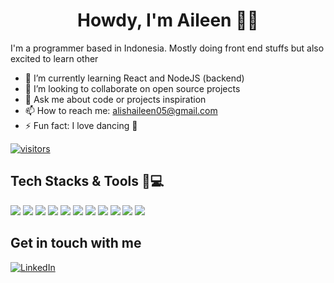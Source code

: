 <h1 align="center">Howdy, I'm Aileen 👋🤠</h1>

I'm a programmer based in Indonesia. Mostly doing front end stuffs but also excited to learn other

<!-- - 🔭 I’m currently working  -->
- 🌱 I’m currently learning React and NodeJS (backend)
- 👯 I’m looking to collaborate on open source projects
- 💬 Ask me about code or projects inspiration
- 📫 How to reach me: alishaileen05@gmail.com
- ⚡ Fun fact: I love dancing 💃

[![visitors](https://hits.seeyoufarm.com/api/count/incr/badge.svg?url=https%3A%2F%2Fgithub.com%2Falishaileen&count_bg=%2379C83D&title_bg=%23555555&icon=github.svg&icon_color=%23E7E7E7&title=hits&edge_flat=false)](https://hits.seeyoufarm.com)

## Tech Stacks & Tools 🤠💻

![](https://img.shields.io/badge/-Linux-informational?style=flat&logo=linux&logoColor=white&color=FCC624)
![](https://img.shields.io/badge/-VueJS-informational?style=flat&logo=vuejs&logoColor=white&color=4FC08D)
![](https://img.shields.io/badge/-Vuex-informational?style=flat&logo=vuex&logoColor=white&color=4FC08D)
![](https://img.shields.io/badge/-ReactJS-informational?style=flat&logo=react&logoColor=white&color=61DAFB)
![](https://img.shields.io/badge/-SASS-informational?style=flat&logo=sass&logoColor=white&color=CC6699)
![](https://img.shields.io/badge/-HTML5-informational?style=flat&logo=html5&logoColor=white&color=E34F26)
![](https://img.shields.io/badge/-CSS3-informational?style=flat&logo=css3&logoColor=white&color=1572B6)
![](https://img.shields.io/badge/-Node-informational?style=flat&logo=node&logoColor=white&color=339933)
![](https://img.shields.io/badge/-Laravel-informational?style=flat&logo=laravel&logoColor=white&color=FF2D20)
![](https://img.shields.io/badge/-Docker-informational?style=flat&logo=docker&logoColor=white&color=2496ED)
![](https://img.shields.io/badge/-VSCode-informational?style=flat&logo=visualstudiocode&logoColor=white&color=5C2D91)

## Get in touch with me

[![LinkedIn](https://img.icons8.com/plasticine/35/000000/linkedin.png)](https://linkedin.com/in/alisha-aileen)